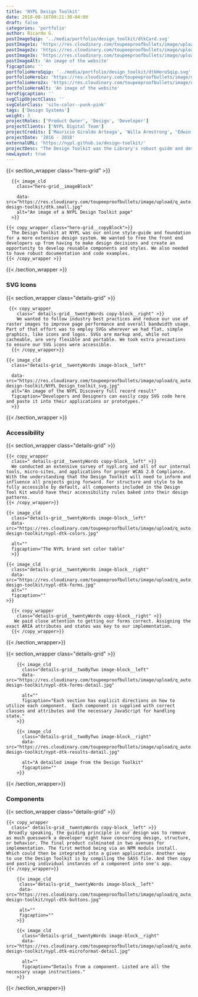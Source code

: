 ```yaml
---
title: 'NYPL Design Toolkit'
date: 2018-08-16T09:21:38-04:00
draft: false
categories: 'portfolio'
author: Ricardo G.
postImageSqip: '../media/portfolio/design_toolkit/dtkCard.svg'
postImage1x: 'https://res.cloudinary.com/toupeeproofbullets/image/upload/t_hp_portfolio/v1549729406/nypl-design-toolkit/dtkCard.jpg'
postImage2x: 'https://res.cloudinary.com/toupeeproofbullets/image/upload/t_hp_portfolio_2x/v1549729406/nypl-design-toolkit/dtkCard.jpg'
postImage3x: 'https://res.cloudinary.com/toupeeproofbullets/image/upload/t_hp_portfolio_3x/v1549729406/nypl-design-toolkit/dtkCard.jpg'
postImageAlt: 'An image of the website'
figcaption: ''
portfolioHeroSqip: '../media/portfolio/design_toolkit/dtkHeroSqip.svg'
portfolioHero1x: 'https://res.cloudinary.com/toupeeproofbullets/image/upload/t_portfolio_hero_16_9/v1548722203/nypl-design-toolkit/Design-Toolkit.jpg'
portfolioHero2x: 'https://res.cloudinary.com/toupeeproofbullets/image/upload/t_portfolio_hero_2x/v1548722203/nypl-design-toolkit/Design-Toolkit.jpg'
portfolioHeroAlt: 'An image of the website'
heroFigcaption: ''
svgClipObjectClass: ''
svgColorClass: 'site-color--punk-pink'
tags: ['Design Systems']
weight: 3
projectRoles: ['Product Owner', 'Design', 'Developer']
projectClients: ['NYPL Digital Team']
projectCredits: ['Mauricio Giraldo Arteaga', 'Willa Armstrong', 'Edwin Guzman']
projectDate: '2016 - 2018'
externalURL: 'https://nypl.github.io/design-toolkit/'
projectDesc: "The Design Toolkit was the Library's robust guide and design system for semantics, style, behavior, and accessibility. Complete with functional examples and ready to use code."
newLayout: true
---
```


{{< section_wrapper class="hero-grid" >}}

      {{< image_cld
        class="hero-grid__imageBlock"
        
        data-src="https://res.cloudinary.com/toupeeproofbullets/image/upload/q_auto,w_auto,c_scale,f_auto,t_portfolio_hero_16_9/v1548722203/nypl-design-toolkit/dtk.small.jpg"
        alt="An image of a NYPL Design Toolkit page"
      >}}

    {{< copy_wrapper class="hero-grid__copyBlock">}}
      The Design Toolkit at NYPL was our online style-guide and foundation for a more extensive design system. We wanted to free the front end developers up from having to make design decisions and create an opportunity to develop reusable components and styles. We also needed to have robust documentation and code examples.
    {{< /copy_wrapper >}}

{{< /section_wrapper >}}

### SVG Icons

{{< section_wrapper class="details-grid" >}}

     {{< copy_wrapper
        class=" details-grid__twentyWords copy-block__right" >}}
        We wanted to follow industry best practices and reduce our use of raster images to improve page performance and overall bandwidth usage. Part of that effort was to employ SVGs wherever we had flat, simple graphics, like icons and logos. SVGs are markup and, while not cacheable, are very flexible and portable. We took extra precautions to ensure our SVG icons were accessible.
      {{< /copy_wrapper>}}

    {{< image_cld
      class="details-grid__twentyWords image-block__left"
      
      data-src="https://res.cloudinary.com/toupeeproofbullets/image/upload/q_auto,w_auto,c_scale,f_auto/v1551120694/nypl-design-toolkit/NYPL_Design_toolkit_svg.jpg"
      alt="An image of the NYPL Discovery full record result"
      figcaption="Developers and Designers can easily copy SVG code here and paste it into their applications or prototypes."
      >}}

{{< /section_wrapper >}}

### Accessibility

{{< section_wrapper class="details-grid" >}}

    {{< copy_wrapper
      class=" details-grid__twentyWords copy-block__left" >}}
      We conducted an extensive survey of nypl.org and all of our internal tools, micro-sites, and applications for proper WCAG 2.0 Compliance. With the understanding that the Design Toolkit will need to inform and influence all projects going forward. For structure and style to be fully accessible by default, all components included in the Design Tool Kit would have their accessibility rules baked into their design patterns.
    {{< /copy_wrapper>}}
        
    {{< image_cld
      class="details-grid__twentyWords image-block__left"
      data-src="https://res.cloudinary.com/toupeeproofbullets/image/upload/q_auto,w_auto,c_scale,f_auto/v1576614197/nypl-design-toolkit/nypl-dtk-colors.jpg"
      
      alt=""
      figcaption="The NYPL brand set color table"
      >}}

    {{< image_cld
      class="details-grid__twentyWords image-block__right"
      data-src="https://res.cloudinary.com/toupeeproofbullets/image/upload/q_auto,w_auto,c_scale,f_auto/v1576612344/nypl-design-toolkit/nypl-dtk-forms.jpg"
      alt=""
      figcaption=""
    >}}

      {{< copy_wrapper
        class="details-grid__twentyWords copy-block__right" >}}
       We paid close attention to getting our forms correct. Assigning the exact ARIA attributes and states was key to our implementation.
      {{< /copy_wrapper>}}

{{< /section_wrapper>}}

{{< section_wrapper class="details-grid" >}}

        {{< image_cld
          class="details-grid__twoByTwo image-block__left"
          data-src="https://res.cloudinary.com/toupeeproofbullets/image/upload/q_auto,w_auto,c_scale,f_auto/v1576615031/nypl-design-toolkit/nypl-dtk-forms-detail.jpg"
          
          alt=""
          figcaption="Each section has explicit directions on how to utilize each component.  Each component is supplied with correct classes and attributes and the necessary JavaScript for handling state."
        >}}

        {{< image_cld
          class="details-grid__twoByTwo image-block__right"
          data-src="https://res.cloudinary.com/toupeeproofbullets/image/upload/q_auto,w_auto,c_scale,f_auto/v1576700879/nypl-design-toolkit/nypt-dtk-results-detail.jpg"

          alt="A detailed image from the Design Toolkit"
          figcaption=""
        >}}

{{< /section_wrapper>}}

### Components

{{< section_wrapper class="details-grid" >}}

    {{< copy_wrapper
      class=" details-grid__twentyWords copy-block__left" >}}
     Broadly speaking, the guiding principle in our design was to remove as much guesswork a developer might have concerning design, structure, or behavior. The final product culminated in two avenues for implementation. The first method being via an NPM module install. Which could then be integrated into a given application. Another way to use the Design Toolkit is by compiling the SASS file. And then copy and pasting individual instances of a component into one's app.
    {{< /copy_wrapper>}}

        {{< image_cld
         class="details-grid__twentyWords image-block__left"
         data-src="https://res.cloudinary.com/toupeeproofbullets/image/upload/q_auto,w_auto,c_scale,f_auto/v1576612344/nypl-design-toolkit/nypl-dtk-buttons.jpg"
         
         alt=""
         figcaption=""
        >}}

        {{< image_cld
          class="details-grid__twentyWords image-block__right"
          data-src="https://res.cloudinary.com/toupeeproofbullets/image/upload/q_auto,w_auto,c_scale,f_auto/v1576615031/nypl-design-toolkit/nypl.dtk-microformat-detail.jpg"
          
          alt=""
          figcaption="Details from a component. Listed are all the necessary usage instructions."
        >}}

{{< /section_wrapper>}}